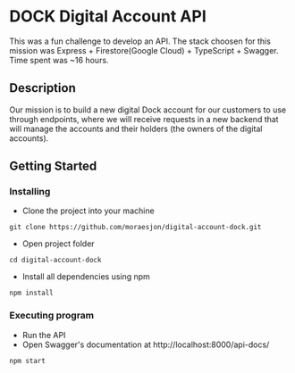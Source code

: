 # DOCK Digital Account API

This was a fun challenge to develop an API. The stack choosen for this mission was Express + Firestore(Google Cloud) + TypeScript + Swagger. Time spent was ~16 hours.

## Description

Our mission is to build a new digital Dock account for our customers to use through endpoints, where we will receive requests in a new backend that will manage the accounts and their holders (the owners of the digital accounts).

## Getting Started

### Installing

* Clone the project into your machine
```
git clone https://github.com/moraesjon/digital-account-dock.git
```
* Open project folder
```
cd digital-account-dock
```
* Install all dependencies using npm
```
npm install
```

### Executing program

* Run the API
* Open Swagger's documentation at http://localhost:8000/api-docs/
```
npm start
```
